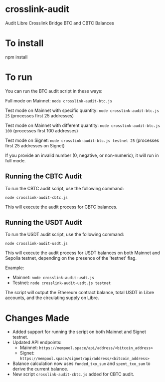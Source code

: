 # crosslink-audit

Audit Libre Crosslink Bridge BTC and CBTC Balances

# To install

npm install

# To run

You can run the BTC audit script in these ways:

Full mode on Mainnet: `node crosslink-audit-btc.js`

Test mode on Mainnet with specific quantity: `node crosslink-audit-btc.js 25` (processes first 25 addresses)

Test mode on Mainnet with different quantity: `node crosslink-audit-btc.js 100` (processes first 100 addresses)

Test mode on Signet: `node crosslink-audit-btc.js testnet 25` (processes first 25 addresses on Signet)

If you provide an invalid number (0, negative, or non-numeric), it will run in full mode.

## Running the CBTC Audit

To run the CBTC audit script, use the following command:

`node crosslink-audit-cbtc.js`

This will execute the audit process for CBTC balances.

## Running the USDT Audit

To run the USDT audit script, use the following command:

`node crosslink-audit-usdt.js`

This will execute the audit process for USDT balances on both Mainnet and Sepolia testnet, depending on the presence of the 'testnet' flag.

Example:
- Mainnet: `node crosslink-audit-usdt.js`
- Testnet: `node crosslink-audit-usdt.js testnet`

The script will output the Ethereum contract balance, total USDT in Libre accounts, and the circulating supply on Libre.

# Changes Made

- Added support for running the script on both Mainnet and Signet testnet.
- Updated API endpoints:
  - Mainnet: `https://mempool.space/api/address/<bitcoin_address>`
  - Signet: `https://mempool.space/signet/api/address/<bitcoin_address>`
- Balance calculation now uses `funded_txo_sum` and `spent_txo_sum` to derive the current balance.
- New script `crosslink-audit-cbtc.js` added for CBTC audit.
